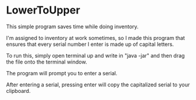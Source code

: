 # LowerToUpper
This simple program saves time while doing inventory.

I'm assigned to inventory at work sometimes, so I made this program that ensures that every serial number I enter is made up of capital letters.


To run this, simply open terminal up and write in "java -jar" and then drag the file onto the terminal window.

The program will prompt you to enter a serial.

After entering a serial, pressing enter will copy the capitalized serial to your clipboard.
